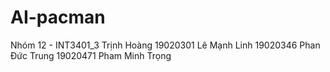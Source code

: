 # AI-pacman
Nhóm 12 - INT3401_3
Trịnh Hoàng 19020301
Lê Mạnh Linh 19020346
Phan Đức Trung 19020471
Pham Minh Trọng
